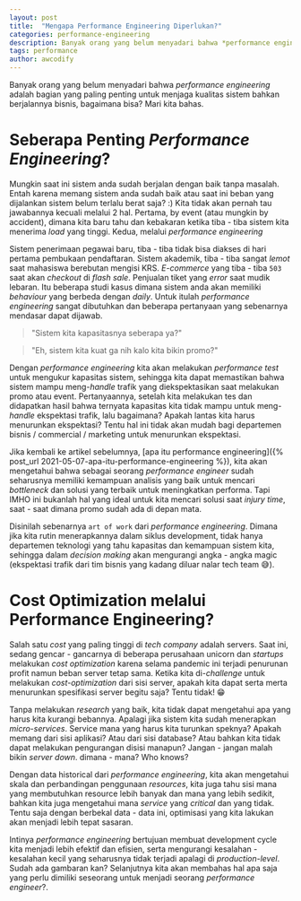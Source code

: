```yaml
---
layout: post
title:  "Mengapa Performance Engineering Diperlukan?"
categories: performance-engineering
description: Banyak orang yang belum menyadari bahwa *performance engineering* adalah bagian yang paling penting untuk menjaga kualitas sistem bahkan berjalannya bisnis, bagaimana bisa? Mari kita bahas.
tags: performance
author: awcodify
---
```

Banyak orang yang belum menyadari bahwa *performance engineering* adalah bagian yang paling penting untuk menjaga kualitas sistem bahkan berjalannya bisnis, bagaimana bisa? Mari kita bahas.
<!--more-->

# Seberapa Penting *Performance Engineering*?
Mungkin saat ini sistem anda sudah berjalan dengan baik tanpa masalah. Entah karena memang sistem anda sudah baik atau saat ini beban yang dijalankan sistem belum terlalu berat saja? :) Kita tidak akan pernah tau jawabannya kecuali melalui 2 hal. Pertama, by event (atau mungkin by accident), dimana kita baru tahu dan kebakaran ketika tiba - tiba sistem kita menerima *load* yang tinggi. Kedua, melalui *performance engineering*

Sistem penerimaan pegawai baru, tiba - tiba tidak bisa diakses di hari pertama pembukaan pendaftaran. Sistem akademik, tiba - tiba sangat *lemot* saat mahasiswa berebutan mengisi KRS. *E-commerce* yang tiba - tiba `503` saat akan *checkout* di *flash sale*.  Penjualan tiket yang *error* saat mudik lebaran. Itu beberapa studi kasus dimana sistem anda akan memiliki *behaviour* yang berbeda dengan *daily*. Untuk itulah *performance engineering* sangat dibutuhkan dan beberapa pertanyaan yang sebenarnya mendasar dapat dijawab. 

>"Sistem kita kapasitasnya seberapa ya?"

>"Eh, sistem kita kuat ga nih kalo kita bikin promo?"

Dengan *performance engineering* kita akan melakukan *performance test* untuk mengukur kapasitas sistem, sehingga kita dapat memastikan bahwa sistem mampu meng-*handle* trafik yang diekspektasikan saat melakukan promo atau event. Pertanyaannya, setelah kita melakukan tes dan didapatkan hasil bahwa ternyata kapasitas kita tidak mampu untuk meng-*handle* ekspektasi trafik, lalu bagaimana? Apakah lantas kita harus menurunkan ekspektasi? Tentu hal ini tidak akan mudah bagi departemen bisnis / commercial / marketing untuk menurunkan ekspektasi.

 Jika kembali ke artikel sebelumnya, [apa itu performance engineering]({%  post_url  2021-05-07-apa-itu-performance-engineering %}), kita akan mengetahui bahwa sebagai seorang *performance engineer* sudah seharusnya memiliki kemampuan analisis yang baik untuk mencari *bottleneck* dan solusi yang terbaik untuk meningkatkan performa. Tapi IMHO ini bukanlah hal yang ideal untuk kita mencari solusi saat *injury time*, saat - saat dimana promo sudah ada di depan mata.

Disinilah sebenarnya `art of work` dari *performance engineering*. Dimana jika kita rutin menerapkannya dalam siklus development, tidak hanya departemen teknologi yang tahu kapasitas dan kemampuan sistem kita, sehingga dalam *decision making* akan mengurangi angka - angka magic (ekspektasi trafik dari tim bisnis yang kadang diluar nalar tech team 😅).

# Cost Optimization melalui Performance Engineering?

Salah satu *cost* yang paling tinggi di *tech company* adalah servers. Saat ini, sedang gencar - gancarnya di beberapa perusahaan unicorn dan *startups* melakukan *cost optimization* karena selama pandemic ini terjadi penurunan profit namun beban server tetap sama. Ketika kita di-*challenge* untuk melakukan *cost-optimization* dari sisi server, apakah kita dapat serta merta menurunkan spesifikasi server begitu saja? Tentu tidak! 😁

Tanpa melakukan *research* yang baik, kita tidak dapat mengetahui apa yang harus kita kurangi bebannya. Apalagi jika sistem kita sudah menerapkan *micro-services*. Service mana yang harus kita turunkan speknya? Apakah memang dari sisi aplikasi? Atau dari sisi database?  Atau bahkan kita tidak dapat melakukan pengurangan disisi manapun? Jangan - jangan malah bikin *server down*. dimana - mana? Who knows?

Dengan data historical dari *performance engineering*, kita akan mengetahui skala dan perbandingan penggunaan *resources*, kita juga tahu sisi mana yang membutuhkan resource lebih banyak dan mana yang lebih sedikit, bahkan kita juga mengetahui mana *service* yang *critical* dan yang tidak. Tentu saja dengan berbekal data - data ini, optimisasi yang kita lakukan akan menjadi lebih tepat sasaran. 

Intinya *performance engineering* bertujuan membuat development cycle kita menjadi lebih efektif dan efisien, serta mengurangi kesalahan - kesalahan kecil yang seharusnya tidak terjadi apalagi di *production-level*. Sudah ada gambaran kan? Selanjutnya kita akan membahas hal apa saja yang perlu dimiliki seseorang untuk menjadi seorang *performance engineer*?.